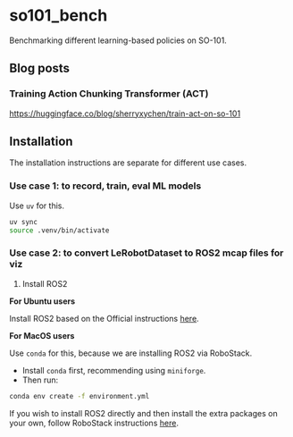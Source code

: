 # so101_bench
Benchmarking different learning-based policies on SO-101.

## Blog posts
### Training Action Chunking Transformer (ACT)
https://huggingface.co/blog/sherryxychen/train-act-on-so-101

## Installation

The installation instructions are separate for different use cases.

### Use case 1: to record, train, eval ML models
Use `uv` for this.
```bash
uv sync
source .venv/bin/activate
```

### Use case 2: to convert LeRobotDataset to ROS2 mcap files for viz

1. Install ROS2

**For Ubuntu users**

Install ROS2 based on the Official instructions [here](https://docs.ros.org/en/jazzy/Installation.html).

**For MacOS users**

Use `conda` for this, because we are installing ROS2 via RoboStack.
- Install `conda` first, recommending using `miniforge`.
- Then run:
```bash
conda env create -f environment.yml
```

If you wish to install ROS2 directly and then install the extra packages on your own, follow RoboStack instructions [here](https://robostack.github.io/GettingStarted.html).
